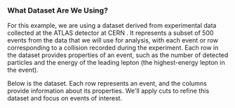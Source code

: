 ### What Dataset Are We Using?
For this example, we are using a dataset derived from experimental data collected at the ATLAS detector at CERN . It represents a subset of 500 events from the data that we will use for analysis, with each event or row corresponding to a collision recorded during the experiment. Each row in the dataset provides properties of an event, such as the number of detected particles and the energy of the leading lepton (the highest-energy lepton in the event).

Below is the dataset. Each row represents an event, and the columns provide information about its properties. We'll apply cuts to refine this dataset and focus on events of interest.